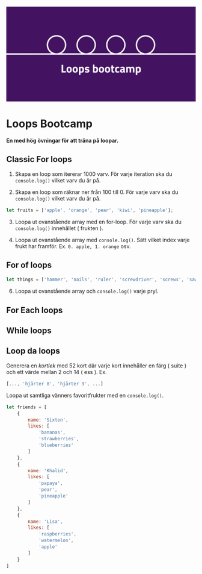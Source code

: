 ![poster](poster.png)
# Loops Bootcamp
**En med hög övningar för att träna på loopar.**

## Classic For loops

1. Skapa en loop som itererar 1000 varv. För varje iteration ska du ```console.log()``` vilket varv du är på.

2. Skapa en loop som räknar ner från 100 till 0. För varje varv ska du ```console.log()``` vilket varv du är på.

```javascript
let fruits = ['apple', 'orange', 'pear', 'kiwi', 'pineapple'];
```

3. Loopa ut ovanstående array med en for-loop. För varje varv ska du ```console.log()``` innehållet ( frukten ).

4. Loopa ut ovanstående array med ```console.log()```. Sätt vilket index varje frukt har framför. Ex. ```0. apple, 1. orange``` osv.

## For of loops

```js 
let things = ['hammer', 'nails', 'ruler', 'screwdriver', 'screws', 'saw'];
```

6. Loopa ut ovanstående array och ```console.log()``` varje pryl.


## For Each loops



## While loops

## Loop da loops

Generera en *kortlek* med 52 kort där varje kort innehåller en färg ( suite ) och ett värde mellan 2 och 14 ( ess ). Ex.

```javascript
[..., 'hjärter 8', 'hjärter 9', ...]
```


Loopa ut samtliga vänners favoritfrukter med en ```console.log()```.

```js
let friends = [
    {
        name: 'Sixten',
        likes: [
            'bananas',
            'strawberries',
            'blueberries'
        ]
    },
    {
        name: 'Khalid',
        likes: [
            'papaya',
            'pear',
            'pineapple'
        ]
    },
    {
        name: 'Lisa',
        likes: [
            'raspberries',
            'watermelon',
            'apple'
        ]
    }
]

```